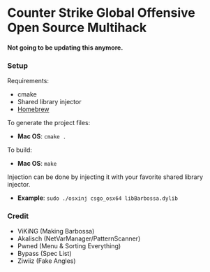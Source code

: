 # Counter Strike Global Offensive Open Source Multihack
#### Not going to be updating this anymore.

### Setup

Requirements:

* cmake
* Shared library injector 
* [Homebrew](https://brew.sh)

To generate the project files:

* **Mac OS**: `cmake .`

To build:

* **Mac OS**: `make`

Injection can be done by injecting it with your favorite shared library injector.
* **Example**: `sudo ./osxinj csgo_osx64 libBarbossa.dylib`

### Credit

* ViKiNG (Making Barbossa)
* Akalisch (NetVarManager/PatternScanner)
* Pwned (Menu & Sorting Everything)
* Bypass (Spec List)
* Ziwiiz (Fake Angles)
